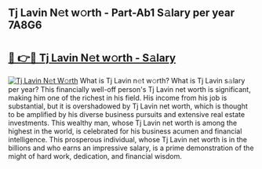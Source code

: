 ## Tj Lavin N𝚎t w𝚘rth - Part-Ab1 S𝚊lary per year 7A8G6

# <h2><a href="http://gc0u3n.nevu.top/?p=Tj+Lavin">🔗 👉🔴 Tj Lavin N𝚎t w𝚘rth - S𝚊lary</a></h2>

[![Tj Lavin N𝚎t W𝚘rth](https://i.imgur.com/Oavwk0R.jpeg)](http://gc0u3n.nevu.top/?p=Tj+Lavin)
What is Tj Lavin n𝚎t w𝚘rth? What is Tj Lavin s𝚊lary per year?
This financially well-off person's Tj Lavin net worth is significant, making him one of the richest in his field. His income from his job is substantial, but it is overshadowed by Tj Lavin net worth, which is thought to be amplified by his diverse business pursuits and extensive real estate investments. This wealthy man, whose Tj Lavin net worth is among the highest in the world, is celebrated for his business acumen and financial intelligence. This prosperous individual, whose Tj Lavin net worth is in the billions and who earns an impressive salary, is a prime demonstration of the might of hard work, dedication, and financial wisdom.
